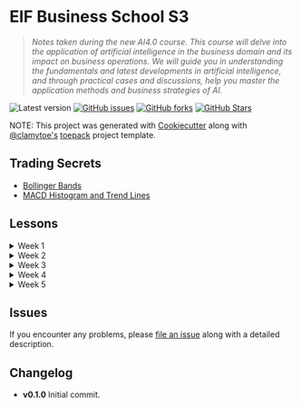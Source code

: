 # EIF Business School S3

> *Notes taken during the new AI4.0 course. This course will delve into the application of artificial intelligence in the business domain and its impact on business operations. We will guide you in understanding the fundamentals and latest developments in artificial intelligence, and through practical cases and discussions, help you master the application methods and business strategies of AI.*

![Latest version][latest-version]
[![GitHub issues][issues-image]][issues-url]
[![GitHub forks][fork-image]][fork-url]
[![GitHub Stars][stars-image]][stars-url]

NOTE: This project was generated with [Cookiecutter](https://github.com/audreyr/cookiecutter) along with [@clamytoe's](https://github.com/clamytoe) [toepack](https://github.com/clamytoe/toepack) project template.

## Trading Secrets

* [Bollinger Bands](bollinger_bands.md)
* [MACD Histogram and Trend Lines](macd.md)

## Lessons

<details>
  <summary>Week 1</summary>

* [20240129](notes/01/20240129.md)
* [20240130](notes/01/20240130.md)
* [20240131](notes/01/20240131.md)
* [20240201](notes/02/20240201.md)
* [20240202](notes/02/20240202.md)

</details>

<details>
  <summary>Week 2</summary>

* [20240205](notes/02/20240205.md)
* [20240206](notes/02/20240206.md)
* [20240207](notes/02/20240207.md)
* [20240208](notes/02/20240208.md)
* [20240209](notes/02/20240209.md)

</details>

<details>
  <summary>Week 3</summary>

* [20240212](notes/02/20240212.md)
* [20240213](notes/02/20240213.md)
* [20240214](notes/02/20240214.md)
* [20240215](notes/02/20240215.md)
* [20240216](notes/02/20240216.md)

</details>

<details>
  <summary>Week 4</summary>

* [20240219](notes/02/20240219.md)
* [20240220](notes/02/20240220.md)
* [20240221](notes/02/20240221.md)
* [20240222](notes/02/20240222.md)
* [20240223](notes/02/20240223.md)

</details>

<details>
  <summary>Week 5</summary>

* [20240225](notes/02/20240225.md)
* [20240226](notes/02/20240226.md)
* [20240227](notes/02/20240227.md)

</details>

## Issues

If you encounter any problems, please [file an issue](https://github.com/clamytoe/toepack/issues) along with a detailed description.

## Changelog

* **v0.1.0** Initial commit.

[latest-version]:https://img.shields.io/badge/version-0.1.0-blue.svg
[issues-image]:https://img.shields.io/github/issues/clamytoe/eif.svg
[issues-url]:https://github.com/clamytoe/eif/issues
[fork-image]:https://img.shields.io/github/forks/clamytoe/eif.svg
[fork-url]:https://github.com/clamytoe/eif/network
[stars-image]:https://img.shields.io/github/stars/clamytoe/eif.svg
[stars-url]:https://github.com/clamytoe/eif/stargazers
